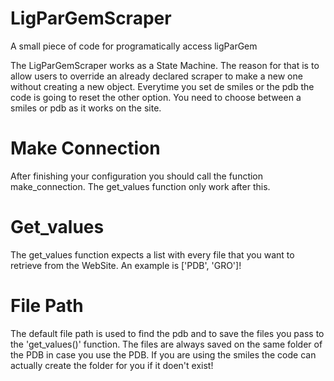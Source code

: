 # LigParGemScraper
A small piece of code for programatically access ligParGem

The LigParGemScraper works as a State Machine. The reason for that is to allow users to override an already declared scraper to make a new one without creating a new object.
Everytime you set de smiles or the pdb the code is going to reset the other option. You need to choose between a smiles or pdb as it works on the site.

# Make Connection
After finishing your configuration you should call the function make_connection. The get_values function only work after this.

# Get_values
The get_values function expects a list with every file that you want to retrieve from the WebSite. An example is ['PDB', 'GRO']!

# File Path
The default file path is used to find the pdb and to save the files you pass to the 'get_values()' function. The files are always saved on the same folder of the PDB in case you use the PDB.
If you are using the smiles the code can actually create the folder for you if it doen't exist!
